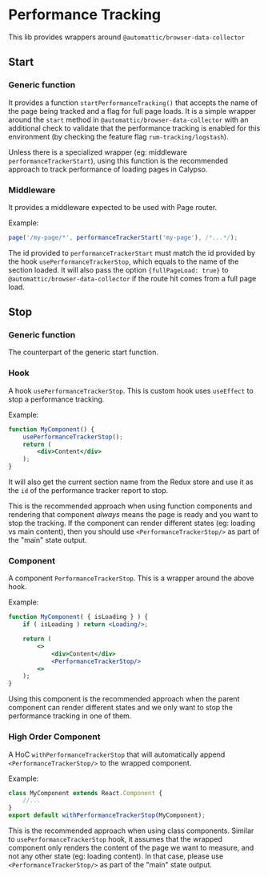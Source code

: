 # Performance Tracking

This lib provides wrappers around `@automattic/browser-data-collector`

## Start

### Generic function

It provides a function `startPerformanceTracking()` that accepts the name of the page being tracked and a flag for full page loads. It is a simple
wrapper around the `start` method in `@automattic/browser-data-collector` with an additional check to validate that the performance tracking is
enabled for this environment (by checking the feature flag `rum-tracking/logstash`).

Unless there is a specialized wrapper (eg: middleware `performanceTrackerStart`), using this function is the recommended approach to track performance
of loading pages in Calypso.

### Middleware

It provides a middleware expected to be used with Page router.

Example:

```jsx
page('/my-page/*', performanceTrackerStart('my-page'), /*...*/);
```

The id provided to `performanceTrackerStart` must match the id provided by the hook `usePerformanceTrackerStop`, which equals to the name of the section
loaded. It will also pass the option `{fullPageLoad: true}` to `@automattic/browser-data-collector` if the route hit comes from a full page load.

## Stop

### Generic function

The counterpart of the generic start function.

### Hook

A hook `usePerformanceTrackerStop`. This is custom hook uses `useEffect` to stop a performance tracking.

Example:

```jsx
function MyComponent() {
	usePerformanceTrackerStop();
	return (
		<div>Content</div>
	);
}
```

It will also get the current section name from the Redux store and use it as the `id` of the performance tracker report to stop.

This is the recommended approach when using function components and rendering that component _always_ means the page is ready and you want to stop the tracking. If the component
can render different states (eg: loading vs main content), then you should use `<PerformanceTrackerStop/>` as part of the "main" state output.

### Component

A component `PerformanceTrackerStop`. This is a wrapper around the above hook.

Example:

```jsx
function MyComponent( { isLoading } ) {
	if ( isLoading ) return <Loading/>;

	return (
		<>
			<div>Content</div>
			<PerformanceTrackerStop/>
		<>
	);
}
```

Using this component is the recommended approach when the parent component can render different states and we only want to stop the performance tracking in one of them.

### High Order Component

A HoC `withPerformanceTrackerStop` that will automatically append `<PerformanceTrackerStop/>` to the wrapped component.

Example:

```jsx
class MyComponent extends React.Component {
	//...
}
export default withPerformanceTrackerStop(MyComponent);
```

This is the recommended approach when using class components. Similar to `usePerformanceTrackerStop` hook, it assumes that the wrapped component only renders the content of the page we want to
measure, and not any other state (eg: loading content). In that case, please use `<PerformanceTrackerStop/>` as part of the "main" state output.
